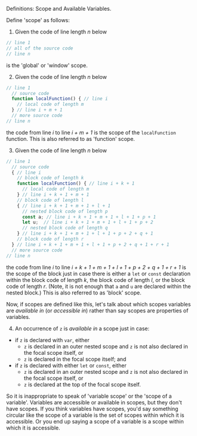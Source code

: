 Definitions: Scope and Available Variables.

Define 'scope' as follows:

1. Given the code of line length _n_ below

```js
// line 1
// all of the source code
// line n
```

is the 'global' or 'window' scope.

2. Given the code of line length _n_ below

```js
// line 1
  // source code
  function localFunction() { // line i
    // local code of length m
  } // line i + m + 1
  // more source code
// line n
```

the code from line _i_ to line _i + m + 1_ is the scope of the `localFunction` function. This is also referred to as 'function' scope.

3. Given the code of line length _n_ below

```js
// line 1
  // source code
  { // line i
    // block code of length k
    function localFunction() { // line i + k + 1
      // local code of length m
    } // line i + k + 1 + m + 1
    // block code of length l
    { // line i + k + 1 + m + 1 + l + 1
      // nested block code of length p
      const a; // line i + k + 1 + m + 1 + l + 1 + p + 1
      let u;  // line i + k + 1 + m + 1 + l + 1 + p + 2
      // nested block code of length q
    } // line i + k + 1 + m + 1 + l + 1 + p + 2 + q + 1
    // block code of length r
  } // line i + k + 1 + m + 1 + l + 1 + p + 2 + q + 1 + r + 1
  // more source code
// line n
```

the code from line _i_ to line _i + k + 1 + m + 1 + l + 1 + p + 2 + q + 1 + r + 1_ is the scope of the block just in case there is either a `let` or `const` declaration within the block code of length _k_, the block code of length _l_, or the block code of length _r_. (Note, it is not enough that `a` and `u` are declared within the nested block.) This is also referred to as 'block' scope.

Now, if scopes are defined like this, let's talk about which scopes variables are _available in_ (or _accessible in_) rather than say scopes are properties of variables.

4. An occurrence of `z` is _available in_ a scope just in case:
  - if `z` is declared with `var`, either
    - `z` is declared in an outer nested scope and `z` is not also declared in the focal scope itself, or
    - `z` is declared in the focal scope itself; and
  - if `z` is declared with either `let` or `const`, either
    - `z` is declared in an outer nested scope and `z` is not also declared in the focal scope itself, or
    - `z` is declared at the top of the focal scope itself.

So it is inappropriate to speak of 'variable scope' or the 'scope of a variable'. Variables are accessible or available in scopes, but they don't have scopes. If you think variables have scopes, you'd say something circular like the scope of a variable is the set of scopes within which it is accessible. Or you end up saying a scope of a variable is a scope within which it is accessible. 

